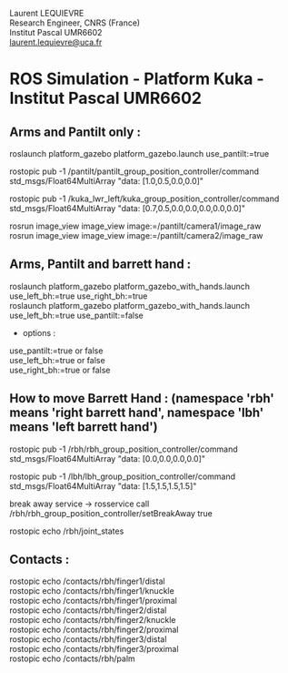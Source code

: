 Laurent LEQUIEVRE<br/>
Research Engineer, CNRS (France)<br/>
Institut Pascal UMR6602<br/>
laurent.lequievre@uca.fr<br/>


# ROS Simulation - Platform Kuka - Institut Pascal UMR6602

Arms and Pantilt only :
----------------------

roslaunch platform_gazebo platform_gazebo.launch use_pantilt:=true<br/>


rostopic pub -1 /pantilt/pantilt_group_position_controller/command std_msgs/Float64MultiArray "data: [1.0,0.5,0.0,0.0]"<br/>

rostopic pub -1 /kuka_lwr_left/kuka_group_position_controller/command std_msgs/Float64MultiArray "data: [0.7,0.5,0.0,0.0,0.0,0.0,0.0]"<br/>

rosrun image_view image_view image:=/pantilt/camera1/image_raw<br/>
rosrun image_view image_view image:=/pantilt/camera2/image_raw<br/>


Arms, Pantilt and barrett hand :
------------------------------
roslaunch platform_gazebo platform_gazebo_with_hands.launch use_left_bh:=true use_right_bh:=true<br/>
roslaunch platform_gazebo platform_gazebo_with_hands.launch use_left_bh:=true use_pantilt:=false<br/>

* options :<br/>

use_pantilt:=true or false<br/>
use_left_bh:=true or false<br/>
use_right_bh:=true or false<br/>


How to move Barrett Hand : (namespace 'rbh' means 'right barrett hand', namespace 'lbh' means 'left barrett hand')
------------------------------------------------------------------------------------------------------------------
rostopic pub -1 /rbh/rbh_group_position_controller/command std_msgs/Float64MultiArray "data: [0.0,0.0,0.0,0.0]"<br/>

rostopic pub -1 /lbh/lbh_group_position_controller/command std_msgs/Float64MultiArray "data: [1.5,1.5,1.5,1.5]"<br/>


break away service -> rosservice call /rbh/rbh_group_position_controller/setBreakAway true<br/>

rostopic echo /rbh/joint_states<br/>

Contacts :
--------
rostopic echo /contacts/rbh/finger1/distal<br/>
rostopic echo /contacts/rbh/finger1/knuckle<br/>
rostopic echo /contacts/rbh/finger1/proximal<br/>
rostopic echo /contacts/rbh/finger2/distal<br/>
rostopic echo /contacts/rbh/finger2/knuckle<br/>
rostopic echo /contacts/rbh/finger2/proximal<br/>
rostopic echo /contacts/rbh/finger3/distal<br/>
rostopic echo /contacts/rbh/finger3/proximal<br/>
rostopic echo /contacts/rbh/palm<br/>

